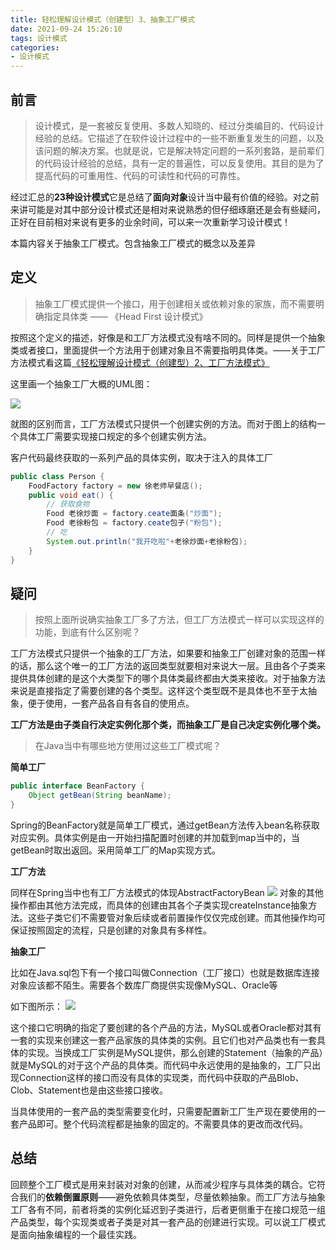 ```yaml
---
title: 轻松理解设计模式（创建型）3、抽象工厂模式
date: 2021-09-24 15:26:10
tags: 设计模式
categories: 
- 设计模式
---
```


## 前言

>设计模式，是一套被反复使用、多数人知晓的、经过分类编目的、代码设计经验的总结。它描述了在软件设计过程中的一些不断重复发生的问题，以及该问题的解决方案。也就是说，它是解决特定问题的一系列套路，是前辈们的代码设计经验的总结，具有一定的普遍性，可以反复使用。其目的是为了提高代码的可重用性、代码的可读性和代码的可靠性。

经过汇总的**23种设计模式**它是总结了**面向对象**设计当中最有价值的经验。对之前来讲可能是对其中部分设计模式还是相对来说熟悉的但仔细琢磨还是会有些疑问，正好在目前相对来说有更多的业余时间，可以来一次重新学习设计模式！

本篇内容关于抽象工厂模式。包含抽象工厂模式的概念以及差异

## 定义

> 抽象工厂模式提供一个接口，用于创建相关或依赖对象的家族，而不需要明确指定具体类 —— 《Head First 设计模式》

按照这个定义的描述，好像是和工厂方法模式没有啥不同的。同样是提供一个抽象类或者接口，里面提供一个方法用于创建对象且不需要指明具体类。——关于工厂方法模式看这篇[《轻松理解设计模式（创建型）2、工厂方法模式》](https://mp.weixin.qq.com/s/BiCKzGzVxTgwMVoKZxhKTg)

这里画一个抽象工厂大概的UML图：

![](https://gitee-imagehost.oss-cn-beijing.aliyuncs.com/image_host/2021-9-22/1632298582291-%E6%8A%BD%E8%B1%A1%E5%B7%A5%E5%8E%82%E6%A8%A1%E5%BC%8F%20(1).png)


就图的区别而言，工厂方法模式只提供一个创建实例的方法。而对于图上的结构一个具体工厂需要实现接口规定的多个创建实例方法。

客户代码最终获取的一系列产品的具体实例，取决于注入的具体工厂
```java
public class Person {
    FoodFactory factory = new 徐老师早餐店();
    public void eat() {
        // 获取食物
        Food 老徐炒面 = factory.ceate面条("炒面");
        Food 老徐粉包 = factory.ceate包子("粉包");
        // 吃
        System.out.println("我开吃啦"+老徐炒面+老徐粉包);
    }
}
```

## 疑问
> 按照上面所说确实抽象工厂多了方法，但工厂方法模式一样可以实现这样的功能，到底有什么区别呢？

工厂方法模式只提供一个抽象的工厂方法，如果要和抽象工厂创建对象的范围一样的话，那么这个唯一的工厂方法的返回类型就要相对来说大一层。且由各个子类来提供具体创建的是这个大类型下的哪个具体类最终都由大类来接收。对于抽象方法来说是直接指定了需要创建的各个类型。这样这个类型既不是具体也不至于太抽象，便于使用，一套产品各自有各自的使用点。

**工厂方法是由子类自行决定实例化那个类，而抽象工厂是自己决定实例化哪个类。**

> 在Java当中有哪些地方使用过这些工厂模式呢？

**简单工厂**
```java
public interface BeanFactory {
    Object getBean(String beanName);
}
```
Spring的BeanFactory就是简单工厂模式，通过getBean方法传入bean名称获取对应实例。具体实例是由一开始扫描配置时创建的并加载到map当中的，当getBean时取出返回。采用简单工厂的Map实现方式。

**工厂方法**

同样在Spring当中也有工厂方法模式的体现AbstractFactoryBean
![](https://gitee-imagehost.oss-cn-beijing.aliyuncs.com/image_host/2021-9-23/1632403489417-image.png)
对象的其他操作都由其他方法完成，而具体的创建由其各个子类实现createInstance抽象方法。这些子类它们不需要管对象后续或者前置操作仅仅完成创建。而其他操作均可保证按照固定的流程，只是创建的对象具有多样性。


**抽象工厂**

比如在Java.sql包下有一个接口叫做Connection（工厂接口）也就是数据库连接对象应该都不陌生。需要各个数库厂商提供实现像MySQL、Oracle等

如下图所示：
![](https://gitee-imagehost.oss-cn-beijing.aliyuncs.com/image_host/2021-9-22/1632301666462-image.png)

这个接口它明确的指定了要创建的各个产品的方法，MySQL或者Oracle都对其有一套的实现来创建这一套产品家族的具体类的实例。且它们也对产品类也有一套具体的实现。当换成工厂实例是MySQL提供，那么创建的Statement（抽象的产品）就是MySQL的对于这个产品的具体类。而代码中永远使用的是抽象的，工厂只出现Connection这样的接口而没有具体的实现类，而代码中获取的产品Blob、Clob、Statement也是由这些接口接收。

当具体使用的一套产品的类型需要变化时，只需要配置新工厂生产现在要使用的一套产品即可。整个代码流程都是抽象的固定的。不需要具体的更改而改代码。

## 总结

回顾整个工厂模式是用来封装对对象的创建，从而减少程序与具体类的耦合。它符合我们的**依赖倒置原则**——避免依赖具体类型，尽量依赖抽象。而工厂方法与抽象工厂各有不同，前者将类的实例化延迟到子类进行，后者更侧重于在接口规范一组产品类型，每个实现类或者子类是对其一套产品的创建进行实现。可以说工厂模式是面向抽象编程的一个最佳实践。